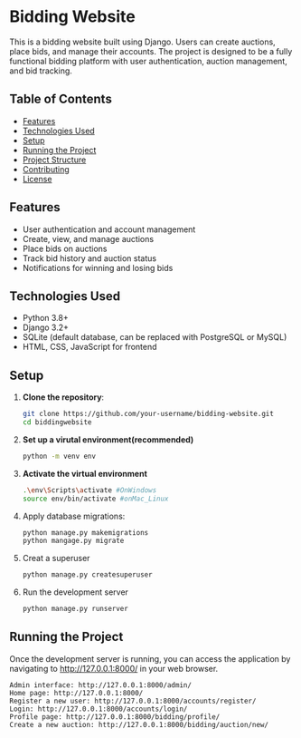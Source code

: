 # Bidding Website

This is a bidding website built using Django. Users can create auctions, place bids, and manage their accounts. The project is designed to be a fully functional bidding platform with user authentication, auction management, and bid tracking.

## Table of Contents
- [Features](#features)
- [Technologies Used](#technologies-used)
- [Setup](#setup)
- [Running the Project](#running-the-project)
- [Project Structure](#project-structure)
- [Contributing](#contributing)
- [License](#license)

## Features
- User authentication and account management
- Create, view, and manage auctions
- Place bids on auctions
- Track bid history and auction status
- Notifications for winning and losing bids

## Technologies Used
- Python 3.8+
- Django 3.2+
- SQLite (default database, can be replaced with PostgreSQL or MySQL)
- HTML, CSS, JavaScript for frontend

## Setup
1. **Clone the repository**:
   ```bash
   git clone https://github.com/your-username/bidding-website.git
   cd biddingwebsite
   ```
2. **Set up a virutal environment(recommended)**
   ```bash
   python -m venv env
   ```
3. **Activate the virtual environment**
   ```bash
   .\env\Scripts\activate #OnWindows
   source env/bin/activate #onMac_Linux
   ```
4. Apply database migrations:
   ```bash
   python manage.py makemigrations
   python mangage.py migrate
   ```

6. Creat a superuser
   ```bash
   python manage.py createsuperuser
   ```
8. Run the development server
   ```bash
   python manage.py runserver
   ```
## Running the Project

Once the development server is running, you can access the application by navigating to http://127.0.0.1:8000/ in your web browser.
```
Admin interface: http://127.0.0.1:8000/admin/
Home page: http://127.0.0.1:8000/
Register a new user: http://127.0.0.1:8000/accounts/register/
Login: http://127.0.0.1:8000/accounts/login/
Profile page: http://127.0.0.1:8000/bidding/profile/
Create a new auction: http://127.0.0.1:8000/bidding/auction/new/
```
   


